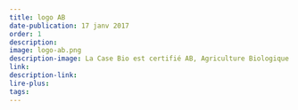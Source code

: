 ```yaml
---
title: logo AB
date-publication: 17 janv 2017
order: 1
description: 
image: logo-ab.png
description-image: La Case Bio est certifié AB, Agriculture Biologique
link: 
description-link:
lire-plus: 
tags: 
---
```

